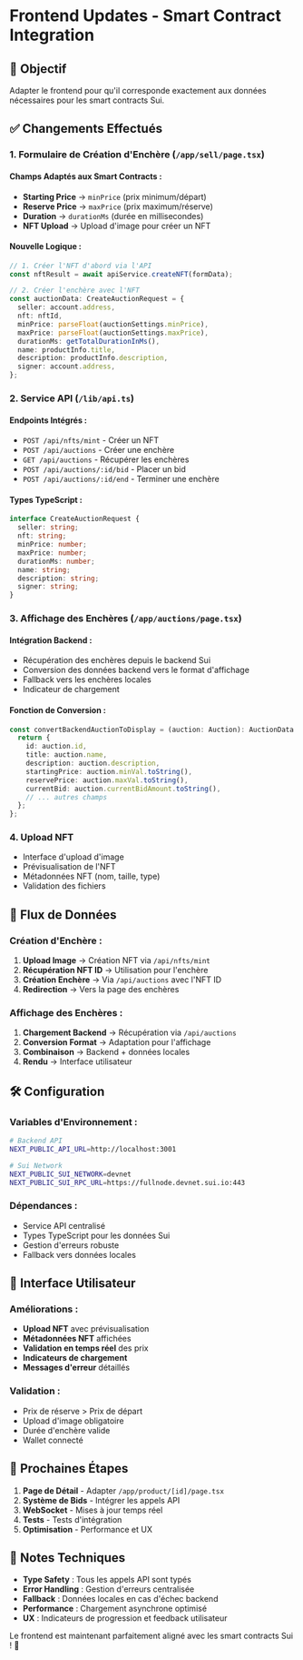 # Frontend Updates - Smart Contract Integration

## 🎯 **Objectif**
Adapter le frontend pour qu'il corresponde exactement aux données nécessaires pour les smart contracts Sui.

## ✅ **Changements Effectués**

### 1. **Formulaire de Création d'Enchère** (`/app/sell/page.tsx`)

#### **Champs Adaptés aux Smart Contracts :**
- **Starting Price** → `minPrice` (prix minimum/départ)
- **Reserve Price** → `maxPrice` (prix maximum/réserve)
- **Duration** → `durationMs` (durée en millisecondes)
- **NFT Upload** → Upload d'image pour créer un NFT

#### **Nouvelle Logique :**
```typescript
// 1. Créer l'NFT d'abord via l'API
const nftResult = await apiService.createNFT(formData);

// 2. Créer l'enchère avec l'NFT
const auctionData: CreateAuctionRequest = {
  seller: account.address,
  nft: nftId,
  minPrice: parseFloat(auctionSettings.minPrice),
  maxPrice: parseFloat(auctionSettings.maxPrice),
  durationMs: getTotalDurationInMs(),
  name: productInfo.title,
  description: productInfo.description,
  signer: account.address,
};
```

### 2. **Service API** (`/lib/api.ts`)

#### **Endpoints Intégrés :**
- `POST /api/nfts/mint` - Créer un NFT
- `POST /api/auctions` - Créer une enchère
- `GET /api/auctions` - Récupérer les enchères
- `POST /api/auctions/:id/bid` - Placer un bid
- `POST /api/auctions/:id/end` - Terminer une enchère

#### **Types TypeScript :**
```typescript
interface CreateAuctionRequest {
  seller: string;
  nft: string;
  minPrice: number;
  maxPrice: number;
  durationMs: number;
  name: string;
  description: string;
  signer: string;
}
```

### 3. **Affichage des Enchères** (`/app/auctions/page.tsx`)

#### **Intégration Backend :**
- Récupération des enchères depuis le backend Sui
- Conversion des données backend vers le format d'affichage
- Fallback vers les enchères locales
- Indicateur de chargement

#### **Fonction de Conversion :**
```typescript
const convertBackendAuctionToDisplay = (auction: Auction): AuctionData => {
  return {
    id: auction.id,
    title: auction.name,
    description: auction.description,
    startingPrice: auction.minVal.toString(),
    reservePrice: auction.maxVal.toString(),
    currentBid: auction.currentBidAmount.toString(),
    // ... autres champs
  };
};
```

### 4. **Upload NFT**
- Interface d'upload d'image
- Prévisualisation de l'NFT
- Métadonnées NFT (nom, taille, type)
- Validation des fichiers

## 🔄 **Flux de Données**

### **Création d'Enchère :**
1. **Upload Image** → Création NFT via `/api/nfts/mint`
2. **Récupération NFT ID** → Utilisation pour l'enchère
3. **Création Enchère** → Via `/api/auctions` avec l'NFT ID
4. **Redirection** → Vers la page des enchères

### **Affichage des Enchères :**
1. **Chargement Backend** → Récupération via `/api/auctions`
2. **Conversion Format** → Adaptation pour l'affichage
3. **Combinaison** → Backend + données locales
4. **Rendu** → Interface utilisateur

## 🛠️ **Configuration**

### **Variables d'Environnement :**
```bash
# Backend API
NEXT_PUBLIC_API_URL=http://localhost:3001

# Sui Network
NEXT_PUBLIC_SUI_NETWORK=devnet
NEXT_PUBLIC_SUI_RPC_URL=https://fullnode.devnet.sui.io:443
```

### **Dépendances :**
- Service API centralisé
- Types TypeScript pour les données Sui
- Gestion d'erreurs robuste
- Fallback vers données locales

## 🎨 **Interface Utilisateur**

### **Améliorations :**
- **Upload NFT** avec prévisualisation
- **Métadonnées NFT** affichées
- **Validation en temps réel** des prix
- **Indicateurs de chargement**
- **Messages d'erreur** détaillés

### **Validation :**
- Prix de réserve > Prix de départ
- Upload d'image obligatoire
- Durée d'enchère valide
- Wallet connecté

## 🚀 **Prochaines Étapes**

1. **Page de Détail** - Adapter `/app/product/[id]/page.tsx`
2. **Système de Bids** - Intégrer les appels API
3. **WebSocket** - Mises à jour temps réel
4. **Tests** - Tests d'intégration
5. **Optimisation** - Performance et UX

## 📝 **Notes Techniques**

- **Type Safety** : Tous les appels API sont typés
- **Error Handling** : Gestion d'erreurs centralisée
- **Fallback** : Données locales en cas d'échec backend
- **Performance** : Chargement asynchrone optimisé
- **UX** : Indicateurs de progression et feedback utilisateur

Le frontend est maintenant parfaitement aligné avec les smart contracts Sui ! 🎉
